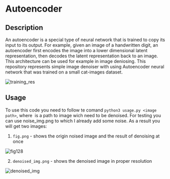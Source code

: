 # Autoencoder
## Description
An autoencoder is a special type of neural network that is trained to copy its input to its output. For example, given an image of a handwritten digit, an autoencoder first encodes the image into a lower dimensional latent representation, then decodes the latent representation back to an image.
This architecture can be used for example in image deniosing. This repository represents simple image denoiser with using Autoencoder neural network that was trained on a small cat-images dataset.

![training_res](https://user-images.githubusercontent.com/71509624/204093141-f7c8c6c6-7b6a-4192-94d6-554ed20ed16e.png)

## Usage
To use this code you need to follow te comand `python3 usage.py <image path>`, where <image path> is a path to image wich need to be denoised. For testing you can use noise_img.png to which I already add some noise.
As a result you will get two images:
 1. `fig.png` - shows the origin noised image and the result of denoising at once
 
![fig128](https://user-images.githubusercontent.com/71509624/204093301-a5d04fa5-df64-47ae-883e-7e6519fc3b00.png)
 
 2. `denoised_img.png` - shows the denoised image in proper resolution
 
 ![denoised_img](https://user-images.githubusercontent.com/71509624/204093001-d94c4d0c-cd5e-4c09-85ff-0396dceecccd.png)


